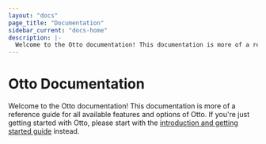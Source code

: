 ```yaml
---
layout: "docs"
page_title: "Documentation"
sidebar_current: "docs-home"
description: |-
  Welcome to the Otto documentation! This documentation is more of a reference guide for all available features and options of Otto. If you're just getting started with Otto, please start with the introduction and getting started guide instead.
---
```


# Otto Documentation

Welcome to the Otto documentation! This documentation is more of a reference
guide for all available features and options of Otto. If you're just getting
started with Otto, please start with the
[introduction and getting started guide](/intro/index.html) instead.
